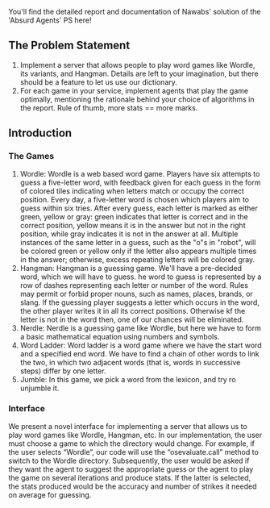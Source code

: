 You'll find the detailed report and documentation of Nawabs' solution of the 'Absurd Agents' PS here!

<h2>The Problem Statement</h2>
<ol>
<li>Implement a server that allows people to play word games like
Wordle, its variants, and Hangman. Details are left to your
imagination, but there should be a feature to let us use our dictionary.</li>
<li>For each game in your service, implement agents that play the game
optimally, mentioning the rationale behind your choice of algorithms
in the report. Rule of thumb, more stats == more marks. </li>
</ol>

<h2>Introduction</h2>
<h3>The Games</h3>
<ol>
  <li>Wordle: Wordle is a web based word game. Players have six attempts to guess a five-letter word, with feedback given for each guess in the form of colored tiles indicating when letters match or occupy the correct position. Every day, a five-letter word is chosen which players aim to guess within six tries. After every guess, each letter is marked as either green, yellow or gray: green indicates that letter is correct and in the correct position, yellow means it is in the answer but not in the right position, while gray indicates it is not in the answer at all. Multiple instances of the same letter in a guess, such as the "o"s in "robot", will be colored green or yellow only if the letter also appears multiple times in the answer; otherwise, excess repeating letters will be colored gray. 
 </li>
  <li>Hangman: Hangman is a guessing game. We'll have a pre-decided word, which we will have to guess. he word to guess is represented by a row of dashes representing each letter or number of the word. Rules may permit or forbid proper nouns, such as names, places, brands, or slang. If the guessing player suggests a letter which occurs in the word, the other player writes it in all its correct positions. Otherwise kf the letter is not in the word then, one of our chances will be eliminated. </li>
  <li>Nerdle: Nerdle is a guessing game like Wordle, but here we have to form a basic mathematical equation using numbers and symbols. </li>
  <li>Word Ladder: Word ladder is a word game where we have the start word and a specified end word. We have to find a chain of other words to link the two, in which two adjacent words (that is, words in successive steps) differ by one letter.</li>
  <li>Jumble: In this game, we pick a word from the lexicon, and try ro unjumble it. </li>
</ol>

<h3>Interface</h3>
We present a novel interface for implementing a server that allows us to play word games like Wordle, Hangman, etc. In our implementation, the user must choose a game to which the directory would change. For example, if the user selects “Wordle”, our code will use the “osevaluate.call” method to switch to the Wordle directory. Subsequently, the user would be asked if they want the agent to suggest the appropriate guess or the agent to play the game on several iterations and produce stats. If the latter is selected, the stats produced would be the accuracy and number of strikes it needed on average for guessing.

